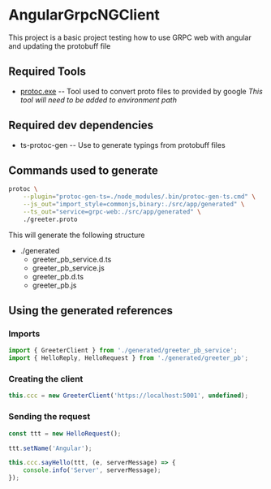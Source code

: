 # AngularGrpcNGClient

This project is a basic project testing how to use GRPC web with angular and updating the protobuff file

## Required Tools

* [protoc.exe](https://developers.google.com/protocol-buffers/docs/downloads) -- Tool used to convert proto files to provided by google *This tool will need to be added to environment path*

## Required dev dependencies

* ts-protoc-gen -- Use to generate typings from protobuff files

## Commands used to generate

```bash
protoc \
    --plugin="protoc-gen-ts=./node_modules/.bin/protoc-gen-ts.cmd" \
    --js_out="import_style=commonjs,binary:./src/app/generated" \
    --ts_out="service=grpc-web:./src/app/generated" \
    ./greeter.proto
```

This will generate the following structure

* ./generated
    * greeter_pb_service.d.ts
    * greeter_pb_service.js
    * greeter_pb.d.ts
    * greeter_pb.js

## Using the generated references

### Imports

```ts
import { GreeterClient } from './generated/greeter_pb_service';
import { HelloReply, HelloRequest } from './generated/greeter_pb';
```

### Creating the client
```ts
this.ccc = new GreeterClient('https://localhost:5001', undefined);
```

### Sending the request
```ts
const ttt = new HelloRequest();

ttt.setName('Angular');

this.ccc.sayHello(ttt, (e, serverMessage) => {
    console.info('Server', serverMessage);
});

```

    

